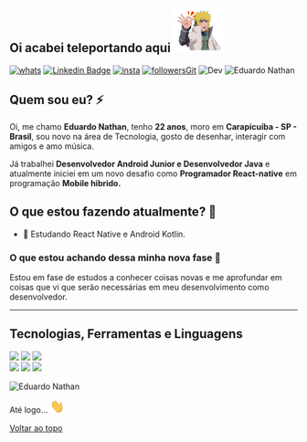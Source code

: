 ## Oi acabei teleportando aqui <img src="https://github.com/EduardoNathan/EduardoNathan/blob/main/68747470733a2f2f7468756d62732e6766796361742e636f6d2f4772656174476c6172696e67436f6272612d736d616c6c2e676966.gif?raw=true" width="18%">

[![whats](https://img.shields.io/badge/WhatsApp-e8d226?style=flat-square&logo=whatsapp&logoColor=black)](https://wa.me/11942858992) [![Linkedin Badge](https://img.shields.io/badge/-LinkedIn-DEC60D?style=flat-square&logo=Linkedin&logoColor=Black&link=https://www.linkedin.com)](https://www.linkedin.com/in/eduardo-nathan-a992bb1ab/) [![insta](https://img.shields.io/badge/Instagram-D4BD0F?style=flat-squaree&logo=instagram&logoColor=white)](https://www.instagram.com/off_edxx/) [![followersGit](https://img.shields.io/github/followers/eduardonathan?style=social&logoColor=yellow)](https://github.com/eduardonathan) ![Dev](https://img.shields.io/badge/Dev-EduardoNathan-yellow) <img src="https://komarev.com/ghpvc/?username=eduardonathan&label=Profile%20views&color=yellow&style=social" alt="Eduardo Nathan" /> 

 ## Quem sou eu? ⚡ 

Oi, me chamo **Eduardo Nathan**, tenho **22 anos**, moro em **Carapicuíba - SP - Brasil**, sou novo na área de Tecnologia, gosto de desenhar, interagir com amigos e amo música.

Já trabalhei **Desenvolvedor Android Junior e Desenvolvedor Java** e atualmente iniciei em um novo desafio como **Programador React-native** em programação **Mobile hibrido.**

## O que estou fazendo atualmente? 🍃

- 🤝 Estudando React Native e Android Kotlin.

### O que estou achando dessa minha nova fase 🤔

Estou em fase de estudos a conhecer coisas novas e me aprofundar em coisas que vi que serão necessárias em meu desenvolvimento como desenvolvedor.


 <hr />

## Tecnologias, Ferramentas e Linguagens

<code><img width="30%%" src="https://www.vectorlogo.zone/logos/visualstudio_code/visualstudio_code-ar21.svg"></code> <code><img width="30%" src="https://www.vectorlogo.zone/logos/git-scm/git-scm-ar21.svg"></code> <code><img width="30%" src="https://www.vectorlogo.zone/logos/github/github-ar21.svg"></code>
<br />
<code><img width="30%" src="https://www.vectorlogo.zone/logos/java/java-ar21.svg"></code> <code><img width="30%" src="https://www.vectorlogo.zone/logos/android/android-ar21.svg"></code> <code><img width="30%" src="https://www.vectorlogo.zone/logos/commonmark/commonmark-ar21.svg"></code>

<img align="center" src="https://github-readme-stats.vercel.app/api?username=eduardonathan&show_icons=true&locale=en" alt="Eduardo Nathan" />

Até logo... <img src="https://github.com/EduardoNathan/EduardoNathan/blob/main/hey.gif?raw=true" width="25px">

[Voltar ao topo](#oi-acabei-teleportando-aqui)
